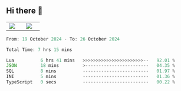 ## Hi there 👋

<p align="center">
  <table align="center">
  <tr border="none">
  <td width="35%" align="center">
    <img  align="center"  src="http://github-profile-summary-cards.vercel.app/api/cards/stats?username=ricepunk&theme=github_dark" />
  </td>
    
  <td width="65%" align="center">
    <img  align="center"  src="http://github-profile-summary-cards.vercel.app/api/cards/profile-details?username=ricepunk&theme=github_dark" />
  </td>
  </tr>
  </table>
</p>

<!--START_SECTION:waka-->

```typescript
From: 19 October 2024 - To: 26 October 2024

Total Time: 7 hrs 15 mins

Lua          6 hrs 41 mins   >>>>>>>>>>>>>>>>>>>>>>>--   92.01 %
JSON         18 mins         >------------------------   04.35 %
SQL          8 mins          -------------------------   01.97 %
INI          5 mins          -------------------------   01.36 %
TypeScript   0 secs          -------------------------   00.22 %
```

<!--END_SECTION:waka-->
